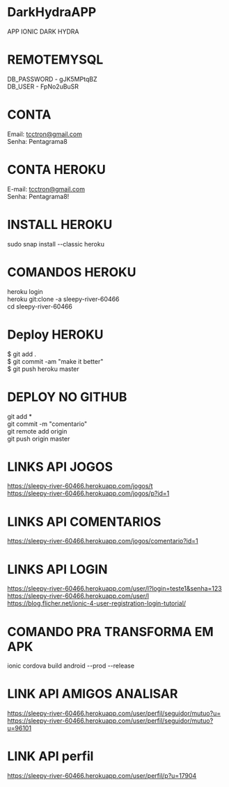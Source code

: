 # DarkHydraAPP
APP IONIC DARK HYDRA<br>

# REMOTEMYSQL
DB_PASSWORD - gJK5MPtqBZ<br>
DB_USER - FpNo2uBuSR<br>

# CONTA
Email: tcctron@gmail.com<br>
Senha: Pentagrama8<br>

# CONTA HEROKU
E-mail: tcctron@gmail.com<br>
Senha: Pentagrama8!<br>

# INSTALL HEROKU
sudo snap install --classic heroku<br>

# COMANDOS HEROKU
heroku login<br>
heroku git:clone -a sleepy-river-60466<br>
cd sleepy-river-60466<br>

# Deploy HEROKU
$ git add . <br>
$ git commit -am "make it better"<br>
$ git push heroku master<br>

# DEPLOY NO GITHUB
git add *<br>
git commit -m "comentario"<br>
git remote add origin <servidor><br>
git push origin master<br>

# LINKS API JOGOS
https://sleepy-river-60466.herokuapp.com/jogos/t<br>
https://sleepy-river-60466.herokuapp.com/jogos/p?id=1<br>

# LINKS API COMENTARIOS
https://sleepy-river-60466.herokuapp.com/jogos/comentario?id=1

# LINKS API LOGIN
https://sleepy-river-60466.herokuapp.com/user/l?login=teste1&senha=123<br>
https://sleepy-river-60466.herokuapp.com/user/l<br>
https://blog.flicher.net/ionic-4-user-registration-login-tutorial/<br>

# COMANDO PRA TRANSFORMA EM APK
ionic cordova build android --prod --release<br>

# LINK API AMIGOS ANALISAR
https://sleepy-river-60466.herokuapp.com/user/perfil/seguidor/mutuo?u=
https://sleepy-river-60466.herokuapp.com/user/perfil/seguidor/mutuo?u=96101

# LINK API perfil
https://sleepy-river-60466.herokuapp.com/user/perfil/p?u=17904